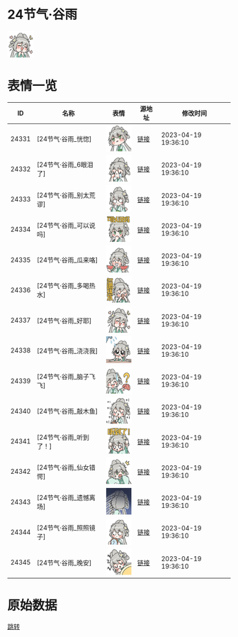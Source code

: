 # 24节气·谷雨

<img src="./cover.png" height="60" alt="cover" />

# 表情一览

|ID|名称|表情|源地址|修改时间|
|----|----|----|----|----|
|24331|[24节气·谷雨_恍惚]|<img src="./pic/024331_%5B24节气·谷雨_恍惚%5D.png" height="60" alt="恍惚"/>|[链接](https://i0.hdslb.com/bfs/garb/b4f1e6c9a2826ff892ca33096582c09f0b6bd7ac.png)|2023-04-19 19:36:10|
|24332|[24节气·谷雨_6眼泪了]|<img src="./pic/024332_%5B24节气·谷雨_6眼泪了%5D.png" height="60" alt="6眼泪了"/>|[链接](https://i0.hdslb.com/bfs/garb/8f08b40ae846e7f150e43f94c776e56fe035dfe9.png)|2023-04-19 19:36:10|
|24333|[24节气·谷雨_别太荒谬]|<img src="./pic/024333_%5B24节气·谷雨_别太荒谬%5D.png" height="60" alt="别太荒谬"/>|[链接](https://i0.hdslb.com/bfs/garb/97b60afd1aec40c923007969dad0e94c3d81bced.png)|2023-04-19 19:36:10|
|24334|[24节气·谷雨_可以说吗]|<img src="./pic/024334_%5B24节气·谷雨_可以说吗%5D.png" height="60" alt="可以说吗"/>|[链接](https://i0.hdslb.com/bfs/garb/b4d1b694c0e993b1e0bea9cad65730c4e396bc92.png)|2023-04-19 19:36:10|
|24335|[24节气·谷雨_瓜来咯]|<img src="./pic/024335_%5B24节气·谷雨_瓜来咯%5D.png" height="60" alt="瓜来咯"/>|[链接](https://i0.hdslb.com/bfs/garb/73e9359c4623f28d783abb212f8712050e0c0d9e.png)|2023-04-19 19:36:10|
|24336|[24节气·谷雨_多喝热水]|<img src="./pic/024336_%5B24节气·谷雨_多喝热水%5D.png" height="60" alt="多喝热水"/>|[链接](https://i0.hdslb.com/bfs/garb/8fcdc877e5448fcb63223e76d8ae3b92564f055c.png)|2023-04-19 19:36:10|
|24337|[24节气·谷雨_好耶]|<img src="./pic/024337_%5B24节气·谷雨_好耶%5D.png" height="60" alt="好耶"/>|[链接](https://i0.hdslb.com/bfs/garb/5dfd699e5fd0b52b3ad3d77b28e53091fe107d0a.png)|2023-04-19 19:36:10|
|24338|[24节气·谷雨_浇浇我]|<img src="./pic/024338_%5B24节气·谷雨_浇浇我%5D.png" height="60" alt="浇浇我"/>|[链接](https://i0.hdslb.com/bfs/garb/5ed790ee7087ae0de1ea394e1fddde76ec1b13e5.png)|2023-04-19 19:36:10|
|24339|[24节气·谷雨_脑子飞飞]|<img src="./pic/024339_%5B24节气·谷雨_脑子飞飞%5D.png" height="60" alt="脑子飞飞"/>|[链接](https://i0.hdslb.com/bfs/garb/55d7ef8fb252831a0504c33524766b2dd29be5e9.png)|2023-04-19 19:36:10|
|24340|[24节气·谷雨_敲木鱼]|<img src="./pic/024340_%5B24节气·谷雨_敲木鱼%5D.png" height="60" alt="敲木鱼"/>|[链接](https://i0.hdslb.com/bfs/garb/4835f68462c479e6b9b12b9fd336c3b868cd2db1.png)|2023-04-19 19:36:10|
|24341|[24节气·谷雨_听到了！]|<img src="./pic/024341_%5B24节气·谷雨_听到了！%5D.png" height="60" alt="听到了！"/>|[链接](https://i0.hdslb.com/bfs/garb/6e1c6746e5cbd6af63572be9f1dc78af9e884477.png)|2023-04-19 19:36:10|
|24342|[24节气·谷雨_仙女错愕]|<img src="./pic/024342_%5B24节气·谷雨_仙女错愕%5D.png" height="60" alt="仙女错愕"/>|[链接](https://i0.hdslb.com/bfs/garb/95fe1f1c0e7e0ac60e14acf1a7dddff37c74e12e.png)|2023-04-19 19:36:10|
|24343|[24节气·谷雨_遗憾离场]|<img src="./pic/024343_%5B24节气·谷雨_遗憾离场%5D.png" height="60" alt="遗憾离场"/>|[链接](https://i0.hdslb.com/bfs/garb/98be3f6b1d460ea7eada8645d87e602330e7f8cf.png)|2023-04-19 19:36:10|
|24344|[24节气·谷雨_照照镜子]|<img src="./pic/024344_%5B24节气·谷雨_照照镜子%5D.png" height="60" alt="照照镜子"/>|[链接](https://i0.hdslb.com/bfs/garb/866f12703e77d44a0354d503bac3e14628cc23f1.png)|2023-04-19 19:36:10|
|24345|[24节气·谷雨_晚安]|<img src="./pic/024345_%5B24节气·谷雨_晚安%5D.png" height="60" alt="晚安"/>|[链接](https://i0.hdslb.com/bfs/garb/9de64e7435cd284c335ae6b6c237888f78108aec.png)|2023-04-19 19:36:10|

# 原始数据

[跳转](./raw.json)

